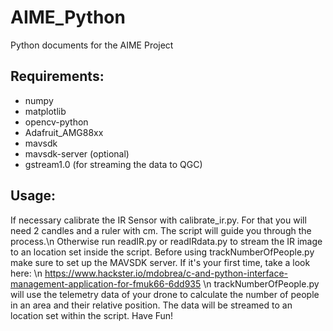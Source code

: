 # AIME_Python
Python documents for the AIME Project
## Requirements:
- numpy
- matplotlib
- opencv-python
- Adafruit_AMG88xx
- mavsdk
- mavsdk-server
(optional)
- gstream1.0 (for streaming the data to QGC)

## Usage:
If necessary calibrate the IR Sensor with calibrate_ir.py. For that you will need 2 candles and a ruler with cm. The script will guide you through the process.\n
Otherwise run readIR.py or readIRdata.py to stream the IR image to an location set inside the script.
Before using trackNumberOfPeople.py make sure to set up the MAVSDK server. If it's your first time, take a look here: \n
https://www.hackster.io/mdobrea/c-and-python-interface-management-application-for-fmuk66-6dd935 \n
trackNumberOfPeople.py will use the telemetry data of your drone to calculate the number of people in an area and their relative position. The data will be streamed to an location set within the script.
Have Fun!
 
